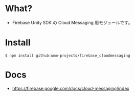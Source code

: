 # What?

* Firebase Unity SDK の Cloud Messaging 用モジュールです。

# Install

```shell
$ npm install github:umm-projects/firebase_cloudmessaging
```

# Docs

* https://firebase.google.com/docs/cloud-messaging/index

